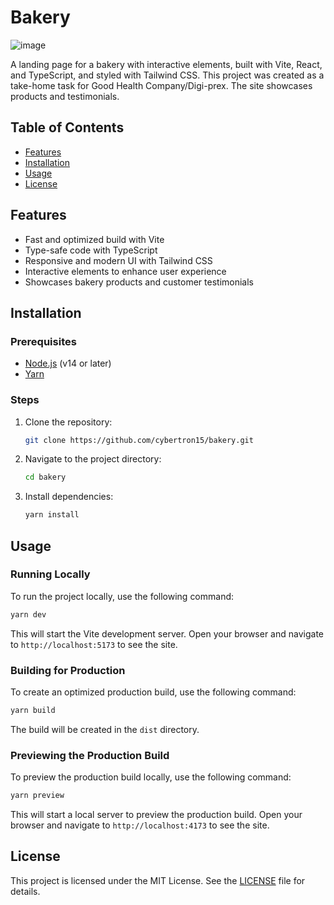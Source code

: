 # Bakery
![image](https://github.com/cybertron15/bakers/assets/48357640/61846790-690a-4783-ab78-b30796fb8a9a)

A landing page for a bakery with interactive elements, built with Vite, React, and TypeScript, and styled with Tailwind CSS. This project was created as a take-home task for Good Health Company/Digi-prex. The site showcases products and testimonials.

## Table of Contents
- [Features](#features)
- [Installation](#installation)
- [Usage](#usage)
- [License](#license)

## Features
- Fast and optimized build with Vite
- Type-safe code with TypeScript
- Responsive and modern UI with Tailwind CSS
- Interactive elements to enhance user experience
- Showcases bakery products and customer testimonials

## Installation

### Prerequisites
- [Node.js](https://nodejs.org/) (v14 or later)
- [Yarn](https://yarnpkg.com/)

### Steps
1. Clone the repository:
    ```sh
    git clone https://github.com/cybertron15/bakery.git
    ```
2. Navigate to the project directory:
    ```sh
    cd bakery
    ```
3. Install dependencies:
    ```sh
    yarn install
    ```

## Usage

### Running Locally
To run the project locally, use the following command:
```sh
yarn dev
```
This will start the Vite development server. Open your browser and navigate to `http://localhost:5173` to see the site.

### Building for Production
To create an optimized production build, use the following command:
```sh
yarn build
```
The build will be created in the `dist` directory.

### Previewing the Production Build
To preview the production build locally, use the following command:
```sh
yarn preview
```
This will start a local server to preview the production build. Open your browser and navigate to `http://localhost:4173` to see the site.

## License
This project is licensed under the MIT License. See the [LICENSE](LICENSE) file for details.
